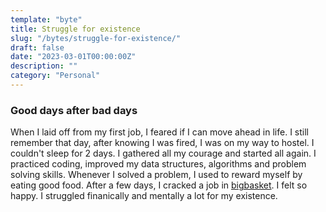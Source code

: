 ```yaml
---
template: "byte"
title: Struggle for existence
slug: "/bytes/struggle-for-existence/"
draft: false
date: "2023-03-01T00:00:00Z"
description: ""
category: "Personal"
---
```


### Good days after bad days

When I laid off from my first job, I feared if I can move ahead in life. I still remember that day, after knowing I was fired, I was on my way to hostel. I couldn't sleep for 2 days. I gathered all my courage and started all again. I practiced coding, improved my data structures, algorithms and problem solving skills. Whenever I solved a problem, I used to reward myself by eating good food. After a few days, I cracked a job in [bigbasket](https://bigbasket.com). I felt so happy. I struggled finanically and mentally a lot for my existence.
